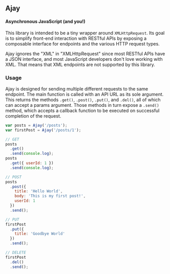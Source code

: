 ## Ajay
#### Asynchronous JavaScript (and you!)

This library is intended to be a tiny wrapper around `XMLHttpRequest`. Its goal is to simplify front-end interaction with RESTful APIs by exposing a composable interface for endpoints and the various HTTP request types.

Ajay ignores the "XML" in "XMLHttpRequest" since most RESTful APIs have a JSON interface, and most JavaScript developers don't love working with XML. That means that XML endpoints are not supported by this library.

### Usage

Ajay is designed for sending multiple different requests to the same endpoint. The main function is called with an API URL as its sole argument. This returns the methods `.get()`, `.post()`, `.put()`, and `.del()`, all of which can accept a params argument. Those methods in turn expose a `.send()` method, which accepts a callback function to be executed on successful completion of the request.

```javascript
var posts = Ajay('/posts');
var firstPost = Ajay('/posts/1');

// GET
posts
  .get()
  .send(console.log);
posts
  .get({ userId: 1 })
  .send(console.log);

// POST
posts
  .post({
    title: 'Hello World',
    body: 'This is my first post!',
    userId: 1
  })
  .send();

// PUT
firstPost
  .put({
    title: 'Goodbye World'
  })
  .send();

// DELETE
firstPost
  .del()
  .send();
```
